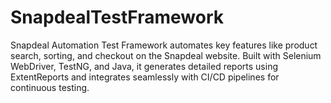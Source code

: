 # SnapdealTestFramework
Snapdeal Automation Test Framework automates key features like product search, sorting, and checkout on the Snapdeal website. Built with Selenium WebDriver, TestNG, and Java, it generates detailed reports using ExtentReports and integrates seamlessly with CI/CD pipelines for continuous testing.
